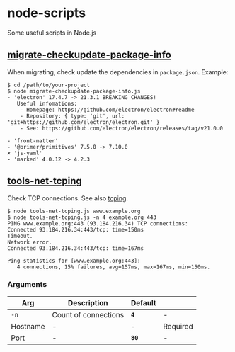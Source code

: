 # node-scripts

Some useful scripts in Node.js

## [migrate-checkupdate-package-info](migrate-checkupdate-package-info.js)

When migrating, check update the dependencies in `package.json`. Example:

```shell
$ cd /path/to/your-project
$ node migrate-checkupdate-package-info.js
- 'electron' 17.4.7 -> 21.3.1 BREAKING CHANGES!
   Useful infomations:
    - Homepage: https://github.com/electron/electron#readme
    - Repository: { type: 'git', url: 'git+https://github.com/electron/electron.git' }        
    - See: https://github.com/electron/electron/releases/tag/v21.0.0

- 'front-matter' 
- '@primer/primitives' 7.5.0 -> 7.10.0
✗ 'js-yaml' 
- 'marked' 4.0.12 -> 4.2.3
```

## [tools-net-tcping](tools-net-tcping.js)

Check TCP connections. See also [tcping](https://www.elifulkerson.com/projects/tcping.php).

```shell
$ node tools-net-tcping.js www.example.org
$ node tools-net-tcping.js -n 4 example.org 443
PING www.example.org:443 (93.184.216.34) TCP connections:
Connected 93.184.216.34:443/tcp: time=150ms
Timeout.
Network error.
Connected 93.184.216.34:443/tcp: time=167ms

Ping statistics for [www.example.org:443]:
   4 connections, 15% failures, avg=157ms, max=167ms, min=150ms.
```

### Arguments

|Arg|Description|Default||
|-|-|-|-|
|`-n`|Count of connections|**`4`**|-|
|Hostname|-|-|Required|
|Port|-|**`80`**|-|
